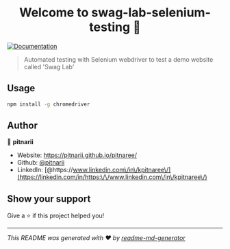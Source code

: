 <h1 align="center">Welcome to swag-lab-selenium-testing 👋</h1>
<p>
  <a href="https://www.saucedemo.com/" target="_blank">
    <img alt="Documentation" src="https://img.shields.io/badge/documentation-yes-brightgreen.svg" />
  </a>
</p>

> Automated testing with Selenium webdriver to test a demo website called 'Swag Lab'

## Usage

```sh
npm install -g chromedriver
```

## Author

👤 **pitnarii**

* Website: https://pitnarii.github.io/pitnaree/
* Github: [@pitnarii](https://github.com/pitnarii)
* LinkedIn: [@https:\/\/www.linkedin.com\/in\/kpitnaree\/](https://linkedin.com/in/https:\/\/www.linkedin.com\/in\/kpitnaree\/)

## Show your support

Give a ⭐️ if this project helped you!

***
_This README was generated with ❤️ by [readme-md-generator](https://github.com/kefranabg/readme-md-generator)_